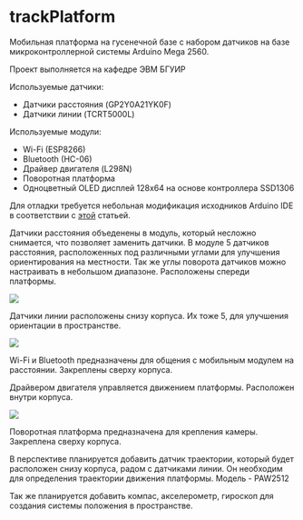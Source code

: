# trackPlatform

Мобильная платформа на гусенечной базе с набором датчиков на базе микроконтроллерной системы Arduino Mega 2560. 

Проект выполняется на кафедре ЭВМ БГУИР

Используемые датчики:
- Датчики расстояния (GP2Y0A21YK0F)
- Датчики линии (TCRT5000L)

Используемые модули:
- Wi-Fi (ESP8266)
- Bluetooth (HC-06)
- Драйвер двигателя (L298N)
- Поворотная платформа
- Одноцветный OLED дисплей 128x64 на основе контроллера SSD1306

Для отладки требуется небольная модификация исходников Arduino IDE  в соответствии с [этой](https://playground.arduino.cc/Main/Printf) статьей.

Датчики расстояния объеденены в модуль, который несложно снимается, что позволяет заменить датчики. В модуле 5 датчиков расстояния, расположенных под различными углами для улучшения ориентирования на местности. Так же углы поворота датчиков можно настраивать в небольшом диапазоне. Расположены спереди платформы.

![](https://pp.userapi.com/c626121/v626121114/60cc7/xe6EOab8Ysw.jpg)

Датчики линии расположены снизу корпуса. Их тоже 5, для улучшения ориентации в пространстве.

![](https://pp.userapi.com/c626121/v626121114/60ca9/vW6THCRAiqo.jpg)

Wi-Fi и Bluetooth предназначены для общения с мобильным модулем на расстоянии. Закреплены сверху корпуса.

Драйвером двигателя управляется движением платформы. Расположен внутри корпуса.

![](https://pp.userapi.com/c626121/v626121114/60cd1/5vMa45samWA.jpg)

Поворотная платформа предназначена для крепления камеры. Закреплена сверху корпуса.

В перспективе планируется добавить датчик траектории, который будет расположен снизу корпуса, радом с датчиками линии. Он необходим для определения траектории движения платформы. Модель - PAW2512

Так же планируется добавить компас, акселерометр, гироскоп для создания системы положения в пространстве.
